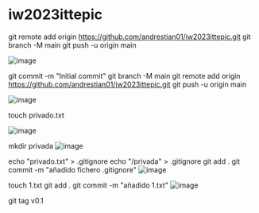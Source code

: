 # iw2023ittepic

git remote add origin https://github.com/andrestian01/iw2023ittepic.git
git branch -M main
git push -u origin main

![image](https://github.com/andrestian01/iw2023ittepic/assets/68936076/f6586dce-a3ee-4e38-b1a4-e013b38b5208)



git commit -m "Initial commit"
git branch -M main
git remote add origin https://github.com/andrestian01/iw2023ittepic.git
git push -u origin main

![image](https://github.com/andrestian01/iw2023ittepic/assets/68936076/cdd83f98-3492-4fdb-b16f-0f90ac213ecc)


touch privado.txt

![image](https://github.com/andrestian01/iw2023ittepic/assets/68936076/c4db1a8f-2a57-4d0b-8597-06e4f560668f)

mkdir privada
![image](https://github.com/andrestian01/iw2023ittepic/assets/68936076/079ca919-5284-41ac-a58b-9a22763e858b)

echo "privado.txt" > .gitignore
echo "/privada" > .gitignore
git add .
git commit -m "añadido fichero .gitignore"
![image](https://github.com/andrestian01/iw2023ittepic/assets/68936076/a550ba0d-c486-4af0-969e-0e90b55dcac2)

touch 1.txt
git add .
git commit -m "añadido 1.txt"
![image](https://github.com/andrestian01/iw2023ittepic/assets/68936076/09dc2a2e-0eab-4e62-82be-0db875a265fd)

git tag v0.1

